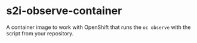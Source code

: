 # s2i-observe-container
A container image to work with OpenShift that runs the `oc observe` with the script from your repository.
